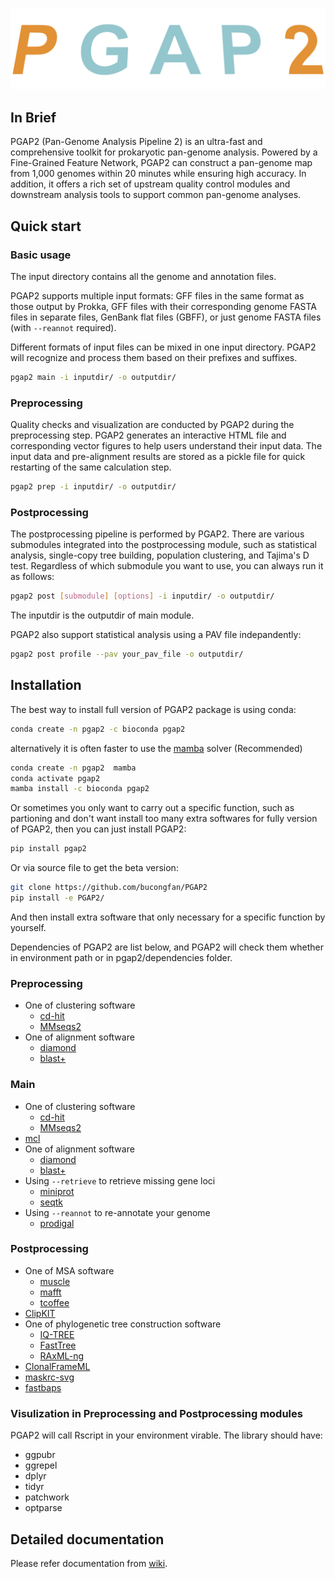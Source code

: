 ![image](https://github.com/bucongfan/PGAP2/blob/main/pgap2.logo.png)

## In Brief
PGAP2 (Pan-Genome Analysis Pipeline 2) is an ultra-fast and comprehensive toolkit for prokaryotic pan-genome analysis. Powered by a Fine-Grained Feature Network, PGAP2 can construct a pan-genome map from 1,000 genomes within 20 minutes while ensuring high accuracy. In addition, it offers a rich set of upstream quality control modules and downstream analysis tools to support common pan-genome analyses.

## Quick start
### Basic usage
The input directory contains all the genome and annotation files.

PGAP2 supports multiple input formats: GFF files in the same format as those output by Prokka, GFF files with their corresponding genome FASTA files in separate files, GenBank flat files (GBFF), or just genome FASTA files (with `--reannot` required).

Different formats of input files can be mixed in one input directory. PGAP2 will recognize and process them based on their prefixes and suffixes.

```bash
pgap2 main -i inputdir/ -o outputdir/
```

### Preprocessing
Quality checks and visualization are conducted by PGAP2 during the preprocessing step. PGAP2 generates an interactive HTML file and corresponding vector figures to help users understand their input data. The input data and pre-alignment results are stored as a pickle file for quick restarting of the same calculation step.

```bash
pgap2 prep -i inputdir/ -o outputdir/
```

### Postprocessing
The postprocessing pipeline is performed by PGAP2. There are various submodules integrated into the postprocessing module, such as statistical analysis, single-copy tree building, population clustering, and Tajima's D test. Regardless of which submodule you want to use, you can always run it as follows:

```bash
pgap2 post [submodule] [options] -i inputdir/ -o outputdir/
```

The inputdir is the outputdir of main module.

PGAP2 also support statistical analysis using a PAV file indepandently:

```bash
pgap2 post profile --pav your_pav_file -o outputdir/
```

## Installation
The best way to install full version of PGAP2 package is using conda:

```bash
conda create -n pgap2 -c bioconda pgap2
```

alternatively it is often faster to use the [mamba](https://github.com/mamba-org/mamba) solver (Recommended)

```bash
conda create -n pgap2  mamba
conda activate pgap2 
mamba install -c bioconda pgap2
```

Or sometimes you only want to carry out a specific function, such as partioning and don't want install too many extra softwares for fully version of PGAP2, then you can just install PGAP2:

```bash
pip install pgap2
```

Or via source file to get the beta version:

```bash
git clone https://github.com/bucongfan/PGAP2
pip install -e PGAP2/
```

And then install extra software that only necessary for a specific function by yourself.

Dependencies of PGAP2 are list below, and PGAP2 will check them whether in environment path or in pgap2/dependencies folder.

### Preprocessing
+ One of clustering software
    - [cd-hit](https://github.com/weizhongli/cdhit)
    - [MMseqs2](https://github.com/soedinglab/MMseqs2)
+ One of alignment software
    - [diamond](https://github.com/bbuchfink/diamond)
    - [blast+ ](https://ftp.ncbi.nlm.nih.gov/blast/executables/blast+/LATEST/)

### Main
+ One of clustering software
    - [cd-hit](https://github.com/weizhongli/cdhit)
    - [MMseqs2](https://github.com/soedinglab/MMseqs2)
+ [mcl](https://github.com/micans/mcl)
+ One of alignment software
    - [diamond](https://github.com/bbuchfink/diamond)
    - [blast+ ](https://ftp.ncbi.nlm.nih.gov/blast/executables/blast+/LATEST/)
+ Using `--retrieve` to retrieve missing gene loci
    - [miniprot](https://github.com/lh3/miniprot)
    - [seqtk](https://github.com/lh3/seqtk)
+ Using `--reannot` to re-annotate your genome
    - [prodigal](https://github.com/hyattpd/Prodigal)

### Postprocessing
+ One of MSA software
    - [muscle](https://github.com/rcedgar/muscle)
    - [mafft](https://github.com/GSLBiotech/mafft)
    - [tcoffee](https://github.com/cbcrg/tcoffee)
+ [ClipKIT](https://github.com/JLSteenwyk/ClipKIT)
+ One of phylogenetic tree construction software
    - [IQ-TREE](http://www.iqtree.org/)
    - [FastTree](https://morgannprice.github.io/fasttree/)
    - [RAxML-ng](https://github.com/amkozlov/raxml-ng)
+ [ClonalFrameML](https://github.com/xavierdidelot/ClonalFrameML)
+ [maskrc-svg](https://github.com/kwongj/maskrc-svg)
+ [fastbaps](https://github.com/gtonkinhill/fastbaps)



### Visulization in  Preprocessing and Postprocessing modules
PGAP2 will call Rscript in your environment virable. The library should have:

+ ggpubr
+ ggrepel
+ dplyr
+ tidyr
+ patchwork
+ optparse



## Detailed documentation
Please refer documentation from [wiki](https://github.com/bucongfan/PGAP2/wiki).



